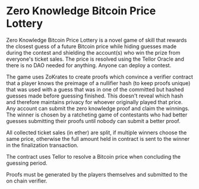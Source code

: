 # Zero Knowledge Bitcoin Price Lottery

Zero Knowledge Bitcoin Price Lottery is a novel game of skill that rewards the closest guess of a future Bitcoin price while hiding guesses made during the contest and shielding the account(s) who win the prize from everyone's ticket sales. The price is resolved using the Tellor Oracle and there is no DAO needed for anything. Anyone can deploy a contest.

The game uses ZoKrates to create proofs which convince a verifier contract that a player knows the preimage of a nullifier hash (to keep proofs unique) that was used with a guess that was in one of the committed but hashed guesses made before guessing finished. This doesn't reveal which hash and therefore maintains privacy for whoever originally played that price. Any account can submit the zero knowledge proof and claim the winnings. The winner is chosen by a ratcheting game of contestants who had better guesses submitting their proofs until nobody can submit a better proof.

All collected ticket sales (in ether) are split, if multiple winners choose the same price, otherwise the full amount held in contract is sent to the winner in the finalization transaction.

The contract uses Tellor to resolve a Bitcoin price when concluding the guessing period.

Proofs must be generated by the players themselves and submitted to the on chain verifier.